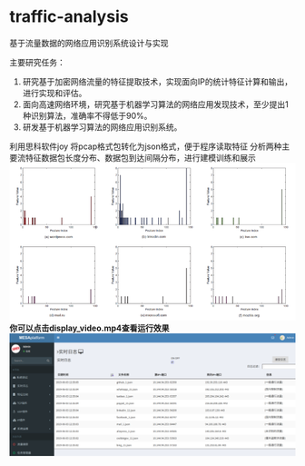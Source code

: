 # traffic-analysis
基于流量数据的网络应用识别系统设计与实现

主要研究任务：
1. 研究基于加密网络流量的特征提取技术，实现面向IP的统计特征计算和输出，进行实现和评估。
2. 面向高速网络环境，研究基于机器学习算法的网络应用发现技术，至少提出1种识别算法，准确率不得低于90%。
3. 研发基于机器学习算法的网络应用识别系统。


利用思科软件joy 将pcap格式包转化为json格式，便于程序读取特征
分析两种主要流特征数据包长度分布、数据包到达间隔分布，进行建模训练和展示
![](feature.png)
<b>你可以点击display_video.mp4查看运行效果</b>
![](display.png)
